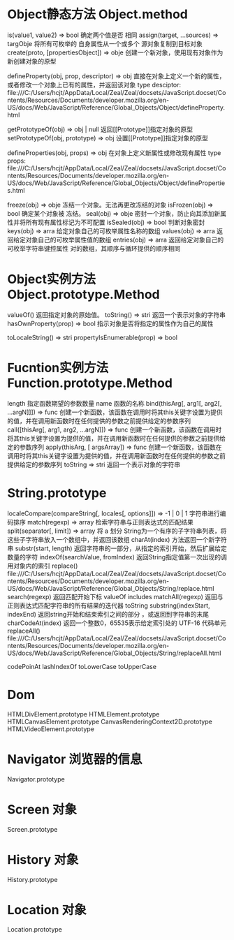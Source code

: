 # Object静态方法 Object.method
 is(value1, value2) => bool
 确定两个值是否 相同
 assign(target, ...sources) => targObje
 将所有可枚举的 自身属性从一个或多个 源对象复制到目标对象
 create(proto, [propertiesObject]) => obje
 创建一个新对象，使用现有对象作为新创建对象的原型 

 defineProperty(obj, prop, descriptor) => obj
 直接在对象上定义一个新的属性，或者修改一个对象上已有的属性，并返回该对象
 type desciptor: file:///C:/Users/hcjt/AppData/Local/Zeal/Zeal/docsets/JavaScript.docset/Contents/Resources/Documents/developer.mozilla.org/en-US/docs/Web/JavaScript/Reference/Global_Objects/Object/defineProperty.html 
 
 getPrototypeOf(obj) => obj | null
 返回[[Prototype]]指定对象的原型
 setPrototypeOf(obj, prototype) => obj
 设置[[Prototype]]指定对象的原型

 defineProperties(obj, props) => obj
 在对象上定义新属性或修改现有属性 
type props: file:///C:/Users/hcjt/AppData/Local/Zeal/Zeal/docsets/JavaScript.docset/Contents/Resources/Documents/developer.mozilla.org/en-US/docs/Web/JavaScript/Reference/Global_Objects/Object/defineProperties.html

freeze(obj) => obje
冻结一个对象。无法再更改冻结的对象
isFrozen(obj) => bool
确定某个对象被 冻结。
seal(obj) => obje
密封一个对象，防止向其添加新属性并将所有现有属性标记为不可配置
isSealed(obj) => bool
判断对象密封
keys(obj) => arra
给定对象自己的可枚举属性名称的数组
values(obj) => arra
返回给定对象自己的可枚举属性值的数组
entries(obj) => arra
返回给定对象自己的可枚举字符串键控属性 对的数组，其顺序与循环提供的顺序相同

# Object实例方法 Object.prototype.Method
valueOf()
返回指定对象的原始值。
toString() => stri
返回一个表示对象的字符串
hasOwnProperty(prop) => bool
指示对象是否将指定的属性作为自己的属性

toLocaleString() => stri
propertyIsEnumerable(prop) => bool

# Fucntion实例方法 Function.prototype.Method  
length
指定函数期望的参数数量
name
函数的名称
bind(thisArg[, arg1[, arg2[, ...argN]]]) => func
创建一个新函数，该函数在调用时将其this关键字设置为提供的值，并在调用新函数时在任何提供的参数之前提供给定的参数序列
call([thisArg[, arg1, arg2, ...argN]]) => func
创建一个新函数，该函数在调用时将其this关键字设置为提供的值，并在调用新函数时在任何提供的参数之前提供给定的参数序列
apply(thisArg, [ argsArray]) => func
创建一个新函数，该函数在调用时将其this关键字设置为提供的值，并在调用新函数时在任何提供的参数之前提供给定的参数序列
toString => stri
返回一个表示对象的字符串

# String.prototype
localeCompare(compareString[, locales[, options]]) => -1 | 0 | 1
字符串进行编码排序
match(regexp) => array
检索字符串与正则表达式的匹配结果 
split(separator[, limit]) => array
将 a 划分 String为一个有序的子字符串列表，将这些子字符串放入一个数组中，并返回该数组
charAt(index)
方法返回一个新字符串
substr(start, length)
返回字符串的一部分，从指定的索引开始，然后扩展给定数量的字符
indexOf(searchValue, fromIndex)
返回String指定值第一次出现的调用对象内的索引
replace()
file:///C:/Users/hcjt/AppData/Local/Zeal/Zeal/docsets/JavaScript.docset/Contents/Resources/Documents/developer.mozilla.org/en-US/docs/Web/JavaScript/Reference/Global_Objects/String/replace.html
search(regexp)
返回匹配开始下标
valueOf
includes
matchAll(regexp)
返回与正则表达式匹配字符串的所有结果的迭代器
toString
substring(indexStart, indexEnd)
返回string开始和结束索引之间的部分 ，或返回到字符串的末尾
charCodeAt(index)
返回一个整数0，65535表示给定索引处的 UTF-16 代码单元
replaceAll()
file:///C:/Users/hcjt/AppData/Local/Zeal/Zeal/docsets/JavaScript.docset/Contents/Resources/Documents/developer.mozilla.org/en-US/docs/Web/JavaScript/Reference/Global_Objects/String/replaceAll.html

codePoinAt
lashIndexOf
toLowerCase
toUpperCase


# Dom
HTMLDivElement.prototype
HTMLElement.prototype
HTMLCanvasElement.prototype
CanvasRenderingContext2D.prototype
HTMLVideoElement.prototype

# Navigator 浏览器的信息
Navigator.prototype

# Screen 对象
Screen.prototype

# History 对象
History.prototype

# Location 对象
Location.prototype
